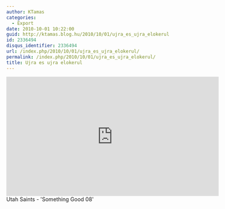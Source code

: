 ```yaml
---
author: KTamas
categories:
  - Export
date: 2010-10-01 10:22:00
guid: http://ktamas.blog.hu/2010/10/01/ujra_es_ujra_elokerul
id: 2336494
disqus_identifier: 2336494
url: /index.php/2010/10/01/ujra_es_ujra_elokerul/
permalink: /index.php/2010/10/01/ujra_es_ujra_elokerul/
title: Ujra es ujra elokerul
---
```


<iframe width="560" height="315" src="https://www.youtube.com/embed/oMLCrzy9TEs" frameborder="0" allow="accelerometer; autoplay; encrypted-media; gyroscope; picture-in-picture" allowfullscreen></iframe>
Utah Saints - 'Something Good 08'
